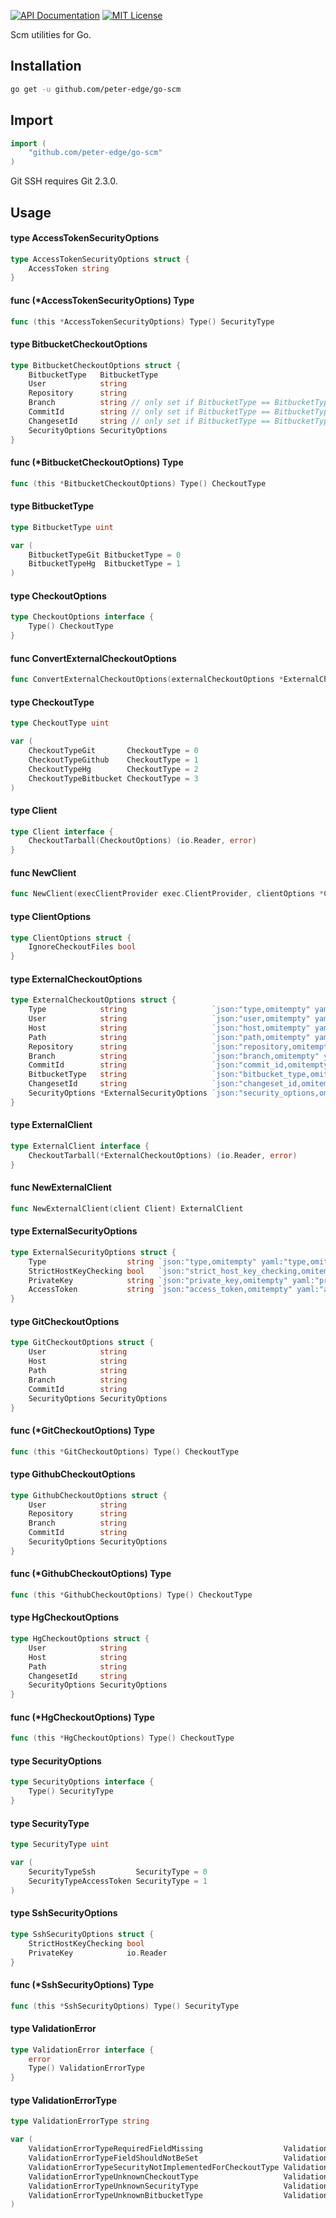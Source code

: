 [![API Documentation](http://img.shields.io/badge/api-Godoc-blue.svg?style=flat-square)](https://godoc.org/github.com/peter-edge/go-scm)
[![MIT License](http://img.shields.io/badge/license-MIT-blue.svg?style=flat-square)](https://github.com/peter-edge/go-scm/blob/master/LICENSE)

Scm utilities for Go.

## Installation
```bash
go get -u github.com/peter-edge/go-scm
```

## Import
```go
import (
    "github.com/peter-edge/go-scm"
)
```

Git SSH requires Git 2.3.0.

## Usage

#### type AccessTokenSecurityOptions

```go
type AccessTokenSecurityOptions struct {
	AccessToken string
}
```


#### func (*AccessTokenSecurityOptions) Type

```go
func (this *AccessTokenSecurityOptions) Type() SecurityType
```

#### type BitbucketCheckoutOptions

```go
type BitbucketCheckoutOptions struct {
	BitbucketType   BitbucketType
	User            string
	Repository      string
	Branch          string // only set if BitbucketType == BitbucketTypeGit
	CommitId        string // only set if BitbucketType == BitbucketTypeGit
	ChangesetId     string // only set if BitbucketType == BitbucketTypeHg
	SecurityOptions SecurityOptions
}
```


#### func (*BitbucketCheckoutOptions) Type

```go
func (this *BitbucketCheckoutOptions) Type() CheckoutType
```

#### type BitbucketType

```go
type BitbucketType uint
```


```go
var (
	BitbucketTypeGit BitbucketType = 0
	BitbucketTypeHg  BitbucketType = 1
)
```

#### type CheckoutOptions

```go
type CheckoutOptions interface {
	Type() CheckoutType
}
```


#### func  ConvertExternalCheckoutOptions

```go
func ConvertExternalCheckoutOptions(externalCheckoutOptions *ExternalCheckoutOptions) (CheckoutOptions, error)
```

#### type CheckoutType

```go
type CheckoutType uint
```


```go
var (
	CheckoutTypeGit       CheckoutType = 0
	CheckoutTypeGithub    CheckoutType = 1
	CheckoutTypeHg        CheckoutType = 2
	CheckoutTypeBitbucket CheckoutType = 3
)
```

#### type Client

```go
type Client interface {
	CheckoutTarball(CheckoutOptions) (io.Reader, error)
}
```


#### func  NewClient

```go
func NewClient(execClientProvider exec.ClientProvider, clientOptions *ClientOptions) Client
```

#### type ClientOptions

```go
type ClientOptions struct {
	IgnoreCheckoutFiles bool
}
```


#### type ExternalCheckoutOptions

```go
type ExternalCheckoutOptions struct {
	Type            string                   `json:"type,omitempty" yaml:"type,omitempty"`
	User            string                   `json:"user,omitempty" yaml:"user,omitempty"`
	Host            string                   `json:"host,omitempty" yaml:"host,omitempty"`
	Path            string                   `json:"path,omitempty" yaml:"path,omitempty"`
	Repository      string                   `json:"repository,omitempty" yaml:"repository,omitempty"`
	Branch          string                   `json:"branch,omitempty" yaml:"branch,omitempty"`
	CommitId        string                   `json:"commit_id,omitempty" yaml:"commit_id,omitempty"`
	BitbucketType   string                   `json:"bitbucket_type,omitempty" yaml:"bitbucket_type,omitempty"`
	ChangesetId     string                   `json:"changeset_id,omitempty" yaml:"changeset_id,omitempty"`
	SecurityOptions *ExternalSecurityOptions `json:"security_options,omitempty" yaml:"security_options,omitempty"`
}
```


#### type ExternalClient

```go
type ExternalClient interface {
	CheckoutTarball(*ExternalCheckoutOptions) (io.Reader, error)
}
```


#### func  NewExternalClient

```go
func NewExternalClient(client Client) ExternalClient
```

#### type ExternalSecurityOptions

```go
type ExternalSecurityOptions struct {
	Type                  string `json:"type,omitempty" yaml:"type,omitempty"`
	StrictHostKeyChecking bool   `json:"strict_host_key_checking,omitempty" yaml:"strict_host_key_checking,omitempty"`
	PrivateKey            string `json:"private_key,omitempty" yaml:"private_key,omitempty"`
	AccessToken           string `json:"access_token,omitempty" yaml:"access_token,omitempty"`
}
```


#### type GitCheckoutOptions

```go
type GitCheckoutOptions struct {
	User            string
	Host            string
	Path            string
	Branch          string
	CommitId        string
	SecurityOptions SecurityOptions
}
```


#### func (*GitCheckoutOptions) Type

```go
func (this *GitCheckoutOptions) Type() CheckoutType
```

#### type GithubCheckoutOptions

```go
type GithubCheckoutOptions struct {
	User            string
	Repository      string
	Branch          string
	CommitId        string
	SecurityOptions SecurityOptions
}
```


#### func (*GithubCheckoutOptions) Type

```go
func (this *GithubCheckoutOptions) Type() CheckoutType
```

#### type HgCheckoutOptions

```go
type HgCheckoutOptions struct {
	User            string
	Host            string
	Path            string
	ChangesetId     string
	SecurityOptions SecurityOptions
}
```


#### func (*HgCheckoutOptions) Type

```go
func (this *HgCheckoutOptions) Type() CheckoutType
```

#### type SecurityOptions

```go
type SecurityOptions interface {
	Type() SecurityType
}
```


#### type SecurityType

```go
type SecurityType uint
```


```go
var (
	SecurityTypeSsh         SecurityType = 0
	SecurityTypeAccessToken SecurityType = 1
)
```

#### type SshSecurityOptions

```go
type SshSecurityOptions struct {
	StrictHostKeyChecking bool
	PrivateKey            io.Reader
}
```


#### func (*SshSecurityOptions) Type

```go
func (this *SshSecurityOptions) Type() SecurityType
```

#### type ValidationError

```go
type ValidationError interface {
	error
	Type() ValidationErrorType
}
```


#### type ValidationErrorType

```go
type ValidationErrorType string
```


```go
var (
	ValidationErrorTypeRequiredFieldMissing                  ValidationErrorType = "RequiredFieldMissing"
	ValidationErrorTypeFieldShouldNotBeSet                   ValidationErrorType = "FieldShouldNotBeSet"
	ValidationErrorTypeSecurityNotImplementedForCheckoutType ValidationErrorType = "SecurityNotImplementedForCheckoutType"
	ValidationErrorTypeUnknownCheckoutType                   ValidationErrorType = "UnknownCheckoutType"
	ValidationErrorTypeUnknownSecurityType                   ValidationErrorType = "UnknownSecurityType"
	ValidationErrorTypeUnknownBitbucketType                  ValidationErrorType = "UnknownBitbucketType"
)
```
